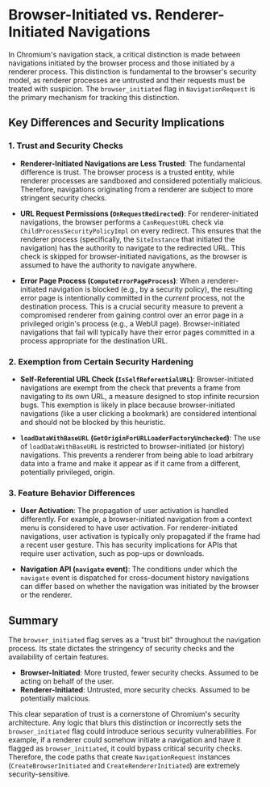 # Browser-Initiated vs. Renderer-Initiated Navigations

In Chromium's navigation stack, a critical distinction is made between navigations initiated by the browser process and those initiated by a renderer process. This distinction is fundamental to the browser's security model, as renderer processes are untrusted and their requests must be treated with suspicion. The `browser_initiated` flag in `NavigationRequest` is the primary mechanism for tracking this distinction.

## Key Differences and Security Implications

### 1. Trust and Security Checks

-   **Renderer-Initiated Navigations are Less Trusted**: The fundamental difference is trust. The browser process is a trusted entity, while renderer processes are sandboxed and considered potentially malicious. Therefore, navigations originating from a renderer are subject to more stringent security checks.

-   **URL Request Permissions (`OnRequestRedirected`)**: For renderer-initiated navigations, the browser performs a `CanRequestURL` check via `ChildProcessSecurityPolicyImpl` on every redirect. This ensures that the renderer process (specifically, the `SiteInstance` that initiated the navigation) has the authority to navigate to the redirected URL. This check is skipped for browser-initiated navigations, as the browser is assumed to have the authority to navigate anywhere.

-   **Error Page Process (`ComputeErrorPageProcess`)**: When a renderer-initiated navigation is blocked (e.g., by a security policy), the resulting error page is intentionally committed in the *current* process, not the destination process. This is a crucial security measure to prevent a compromised renderer from gaining control over an error page in a privileged origin's process (e.g., a WebUI page). Browser-initiated navigations that fail will typically have their error pages committed in a process appropriate for the destination URL.

### 2. Exemption from Certain Security Hardening

-   **Self-Referential URL Check (`IsSelfReferentialURL`)**: Browser-initiated navigations are exempt from the check that prevents a frame from navigating to its own URL, a measure designed to stop infinite recursion bugs. This exemption is likely in place because browser-initiated navigations (like a user clicking a bookmark) are considered intentional and should not be blocked by this heuristic.

-   **`loadDataWithBaseURL` (`GetOriginForURLLoaderFactoryUnchecked`)**: The use of `loadDataWithBaseURL` is restricted to browser-initiated (or history) navigations. This prevents a renderer from being able to load arbitrary data into a frame and make it appear as if it came from a different, potentially privileged, origin.

### 3. Feature Behavior Differences

-   **User Activation**: The propagation of user activation is handled differently. For example, a browser-initiated navigation from a context menu is considered to have user activation. For renderer-initiated navigations, user activation is typically only propagated if the frame had a recent user gesture. This has security implications for APIs that require user activation, such as pop-ups or downloads.

-   **Navigation API (`navigate` event)**: The conditions under which the `navigate` event is dispatched for cross-document history navigations can differ based on whether the navigation was initiated by the browser or the renderer.

## Summary

The `browser_initiated` flag serves as a "trust bit" throughout the navigation process. Its state dictates the stringency of security checks and the availability of certain features.

-   **Browser-Initiated**: More trusted, fewer security checks. Assumed to be acting on behalf of the user.
-   **Renderer-Initiated**: Untrusted, more security checks. Assumed to be potentially malicious.

This clear separation of trust is a cornerstone of Chromium's security architecture. Any logic that blurs this distinction or incorrectly sets the `browser_initiated` flag could introduce serious security vulnerabilities. For example, if a renderer could somehow initiate a navigation and have it flagged as `browser_initiated`, it could bypass critical security checks. Therefore, the code paths that create `NavigationRequest` instances (`CreateBrowserInitiated` and `CreateRendererInitiated`) are extremely security-sensitive.